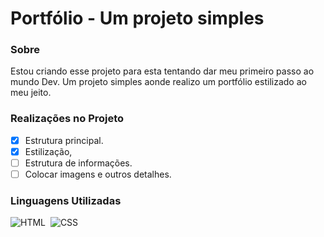 # Portfólio - Um projeto simples #

### Sobre ###

Estou criando esse projeto para esta tentando dar meu primeiro passo ao mundo Dev. Um projeto simples aonde realizo um portfólio estilizado ao meu jeito.

### Realizações no Projeto ### 

- [X] Estrutura principal.
- [X] Estilização,
- [ ] Estrutura de informações.
- [ ] Colocar imagens e outros detalhes.

### Linguagens Utilizadas ###

![HTML](https://img.shields.io/badge/HTML-239120?style=for-the-badge&logo=html5&logoColor=white)&nbsp;
![CSS](https://img.shields.io/badge/-CSS-0D1117?style=for-the-badge&logo=CSS3&logoColor=1572B6&labelColor=0D1117)&nbsp;







